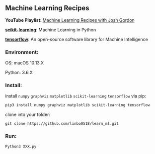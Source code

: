 ## Machine Learning Recipes

**YouTube Playlist**:
[Machine Learning Recipes with Josh Gordon]

**[scikit-learning]**:
Machine Learning in Python

**[tensorflow]**:
An open-source software library for Machine Intelligence

### Environment:

OS: macOS 10.13.X

Python: 3.6.X

### Install:

install `numpy` `graphviz` `matplotlib` `scikit-learning` `tensorflow` via pip:

```bash
pip3 install numpy graphviz matplotlib scikit-learning tensorflow
```

clone into your folder:

```git
git clone https://github.com/linbo0518/learn_ml.git
```

### Run:

```Python
Python3 XXX.py
```



[Machine Learning Recipes with Josh Gordon]: 
https://www.youtube.com/watch?v=cKxRvEZd3Mw&list=PLOU2XLYxmsIIuiBfYad6rFYQU_jL2ryal

[scikit-learning]: 
http://scikit-learn.org/

[tensorflow]: 
https://www.tensorflow.org/